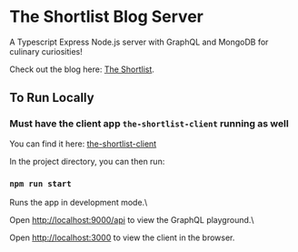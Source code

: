# The Shortlist Blog Server

A Typescript Express Node.js server with GraphQL and MongoDB for culinary curiosities!

Check out the blog here: [The Shortlist](https://the-shortlist.herokuapp.com/).

## To Run Locally

### Must have the client app `the-shortlist-client` running as well
You can find it here: [the-shortlist-client](https://github.com/ehirshfield/the-shortlist-client)

In the project directory, you can then run:

### `npm run start`

Runs the app in development mode.\

Open [http://localhost:9000/api](http://localhost:9000/api) to view the GraphQL playground.\

Open [http://localhost:3000](http://localhost:3000) to view the client in the browser.
